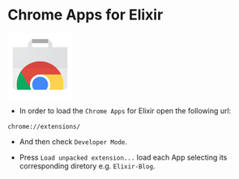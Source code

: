 # Chrome Apps for Elixir

![Chrome Apps logo](images/chrome_apps.png)

* In order to load the `Chrome Apps` for Elixir open the following url:

```
chrome://extensions/
```

* And then check `Developer Mode`.

* Press `Load unpacked extension...` load each App selecting its corresponding diretory e.g. `Elixir-Blog`.
